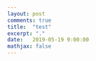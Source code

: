 ```yaml
---
layout: post
comments: true
title:  "test"
excerpt: "."
date:   2019-05-19 9:00:00
mathjax: false
---
```

